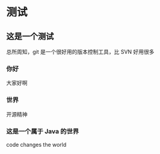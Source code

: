 # 测试

## 这是一个测试

总所周知，git 是一个很好用的版本控制工具，比 SVN 好用很多

### 你好

大家好啊

### 世界

开源精神

### 这是一个属于 Java 的世界

code changes the world